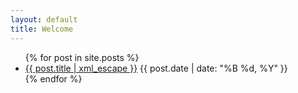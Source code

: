 ```yaml
---
layout: default
title: Welcome
---
```

<ul id="posts" class="index post-overview">
  {% for post in site.posts %}
    <li>
      <i class="icon-arrow-right"></i>
      <a href="{{ post.url }}">{{ post.title | xml_escape }}</a>
      <span class="datetime">
      	<time datetime="{{ post.date | date: "%Y-%m-%d" }}">
      		{{ post.date | date: "%B %d, %Y" }}
      	</time>
      </span>
    </li>
  {% endfor %}
</ul>